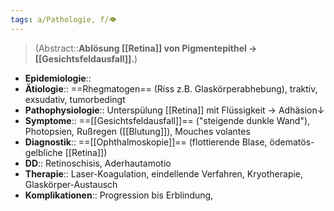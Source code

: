 ```yaml
---
tags: a/Pathologie, f/👁️
---
```

> (Abstract::**Ablösung [[Retina]] von Pigmentepithel → [[Gesichtsfeldausfall]].**)
- **Epidemiologie**::
- **Ätiologie**:: ==Rhegmatogen== (Riss z.B. Glaskörperabhebung), traktiv, exsudativ, tumorbedingt
- **Pathophysiologie**:: Unterspülung [[Retina]] mit Flüssigkeit → Adhäsion↓
- **Symptome**:: ==[[Gesichtsfeldausfall]]== ("steigende dunkle Wand"), Photopsien, Rußregen ([[Blutung]]), Mouches volantes
- **Diagnostik**:: ==[[Ophthalmoskopie]]== (flottierende Blase, ödematös-gelbliche [[Retina]])
- **DD**:: Retinoschisis, Aderhautamotio
- **Therapie**:: Laser-Koagulation, eindellende Verfahren, Kryotherapie, Glaskörper-Austausch
- **Komplikationen**:: Progression bis Erblindung, 